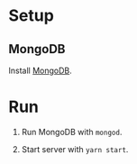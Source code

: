 # Setup

## MongoDB

Install [MongoDB](https://docs.mongodb.com/manual/tutorial/install-mongodb-on-os-x/#install-mongodb-community-edition-with-homebrew).

# Run

1. Run MongoDB with `mongod`.

2. Start server with `yarn start`.
